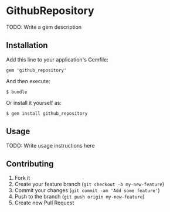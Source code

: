 # GithubRepository

TODO: Write a gem description

## Installation

Add this line to your application's Gemfile:

    gem 'github_repository'

And then execute:

    $ bundle

Or install it yourself as:

    $ gem install github_repository

## Usage

TODO: Write usage instructions here

## Contributing

1. Fork it
2. Create your feature branch (`git checkout -b my-new-feature`)
3. Commit your changes (`git commit -am 'Add some feature'`)
4. Push to the branch (`git push origin my-new-feature`)
5. Create new Pull Request
